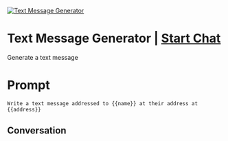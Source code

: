 
[![Text Message Generator](https://flow-prompt-covers.s3.us-west-1.amazonaws.com/icon/Flat/i20.png)](https://gptcall.net/chat.html?data=%7B%22contact%22%3A%7B%22id%22%3A%22A_m41xxSXOMGshHWjsOXL%22%2C%22flow%22%3Atrue%7D%7D)
# Text Message Generator | [Start Chat](https://gptcall.net/chat.html?data=%7B%22contact%22%3A%7B%22id%22%3A%22A_m41xxSXOMGshHWjsOXL%22%2C%22flow%22%3Atrue%7D%7D)
Generate a text message

# Prompt

```
Write a text message addressed to {{name}} at their address at {{address}}
```

## Conversation




